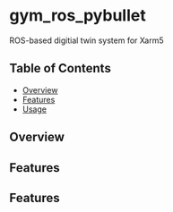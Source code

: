 # gym_ros_pybullet

ROS-based digitial twin system for Xarm5

## Table of Contents

- [Overview](#overview)
- [Features](#features)
- [Usage](#usage)

## Overview


## Features


## Features
